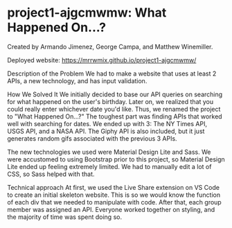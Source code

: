# project1-ajgcmwmw: What Happened On...?
Created by Armando Jimenez, George Campa, and Matthew Winemiller.

Deployed website: https://mrrwmix.github.io/project1-ajgcmwmw/

Description of the Problem
  We had to make a website that uses at least 2 APIs, a new technology, and has input validation. 

How We Solved It
  We initially decided to base our API queries on searching for what happened on the user's birthday. Later on, we realized that you could really enter whichever date you'd like. Thus, we renamed the project to "What Happened On...?" The toughest part was finding APIs that worked well with searching for dates. We ended up with 3: The NY Times API, USGS API, and a NASA API. The Giphy API is also included, but it just generates random gifs associated with the previous 3 APIs. 
  
  The new technologies we used were Material Design Lite and Sass. We were accustomed to using Bootstrap prior to this project, so Material Design Lite ended up feeling extremely limited. We had to manually edit a lot of CSS, so Sass helped with that. 
  
Technical approach
  At first, we used the Live Share extension on VS Code to create an initial skeleton website. This is so we would know the function of each div that we needed to manipulate with code. After that, each group member was assigned an API. Everyone worked together on styling, and the majority of time was spent doing so. 
